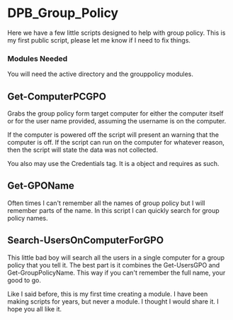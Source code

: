# DPB_Group_Policy
Here we have a few little scripts designed to help with group policy. This is my first public script, please let me know if I need to fix things. 

<h3>Modules Needed</h3>
You will need the active directory and the grouppolicy modules. 

<h2>Get-ComputerPCGPO</h2>
Grabs the group policy form target computer for either the computer itself or for the user name provided, assuming the username is on the computer. 

If the computer is powered off the script will present an warning that the computer is off. If the script can run on the computer for whatever reason, then the script will state the data was not collected. 

You also may use the Credentials tag. It is a object and requires as such. 

<h2>Get-GPOName</h2>

Often times I can't remember all the names of group policy but I will remember parts of the name. In this script I can quickly search for group policy names.

<h2>Search-UsersOnComputerForGPO</h2>
This little bad boy will search all the users in a single computer for a group policy that you tell it. The best part is it combines the Get-UsersGPO and Get-GroupPolicyName. This way if you can't remember the full name, your good to go. 

Like I said before, this is my first time creating a module. I have been making scripts for years, but never a module. I thought I would share it. I hope you all like it. 
